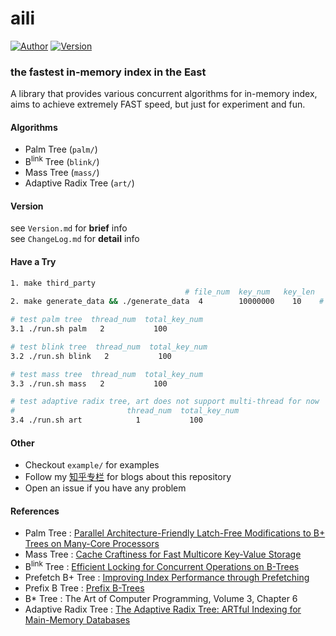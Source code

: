 # aili
[![Author](https://img.shields.io/badge/Author-UncP-brightgreen.svg)](https://github.com/UncP)
[![Version](https://img.shields.io/badge/Version-4.0.0-blue.svg)](https://github.com/UncP/aili)

### the fastest in-memory index in the East


A library that provides various concurrent algorithms for in-memory index, aims to achieve extremely FAST speed, but just for experiment and fun.

#### Algorithms

* Palm Tree (`palm/`)
* B<sup>link</sup> Tree (`blink/`)
* Mass Tree (`mass/`)
* Adaptive Radix Tree (`art/`)

#### Version

see `Version.md` for **brief** info  
see `ChangeLog.md` for **detail** info



#### Have a Try

```bash
1. make third_party
                                       # file_num  key_num   key_len
2. make generate_data && ./generate_data  4        10000000    10    # data will be in ./data, 4 random data files, 4 sequential data files

# test palm tree  thread_num  total_key_num
3.1 ./run.sh palm   2           100

# test blink tree  thread_num  total_key_num
3.2 ./run.sh blink   2           100

# test mass tree  thread_num  total_key_num
3.3 ./run.sh mass   2           100

# test adaptive radix tree, art does not support multi-thread for now
#                         thread_num  total_key_num
3.4 ./run.sh art            1           100
```



#### Other

+ Checkout `example/` for examples
+ Follow my [知乎专栏](https://zhuanlan.zhihu.com/b-tree) for blogs about this repository
+ Open an issue if you have any problem



#### References

- Palm Tree : [Parallel Architecture-Friendly Latch-Free Modifications to B+ Trees on Many-Core Processors](http://www.vldb.org/pvldb/vol4/p795-sewall.pdf)
- Mass Tree : [Cache Craftiness for Fast Multicore Key-Value Storage](https://pdos.csail.mit.edu/papers/masstree:eurosys12.pdf)
- B<sup>link</sup> Tree : [Efficient Locking for Concurrent Operations on B-Trees](https://www.csd.uoc.gr/~hy460/pdf/p650-lehman.pdf)
- Prefetch B+ Tree : [Improving Index Performance through Prefetching](http://www.aladdin.cs.cmu.edu/papers/pdfs/y2001/improv_ind.pdf)
- Prefix B Tree : [Prefix B-Trees](http://delivery.acm.org/10.1145/330000/320530/p11-bayer.pdf?ip=111.114.49.2&id=320530&acc=ACTIVE%20SERVICE&key=BF85BBA5741FDC6E%2E4510866D46BF76B7%2E4D4702B0C3E38B35%2E4D4702B0C3E38B35&__acm__=1537792786_42d3c27bf4ea064b8d68b89657e39bf6)
- B* Tree : The Art of Computer Programming, Volume 3, Chapter 6
- Adaptive Radix Tree : [The Adaptive Radix Tree: ARTful Indexing for Main-Memory Databases](https://db.in.tum.de/~leis/papers/ART.pdf)

